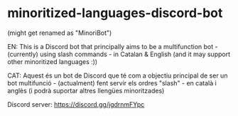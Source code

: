 # minoritized-languages-discord-bot

(might get renamed as "MinoriBot")

EN: This is a Discord bot that principally aims to be a multifunction bot -
(currently) using slash commands - in Catalan & English (and it may support
other minoritized languages :))

CAT: Aquest és un bot de Discord que té com a objectiu principal de ser un bot
multifunció - (actualment) fent servir els ordres "slash" - en català i anglès
(i podrà suportar altres llengües minoritzades)

Discord server: https://discord.gg/jgdrnmFYpc
